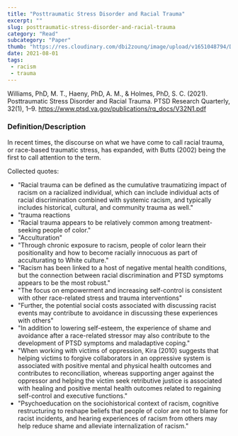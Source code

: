 ```yaml
--- 
title: "Posttraumatic Stress Disorder and Racial Trauma" 
excerpt: ""
slug: posttraumatic-stress-disorder-and-racial-trauma
category: "Read"
subcategory: "Paper"
thumb: "https://res.cloudinary.com/dbi2zounq/image/upload/v1651048794/Digital%20garden/media/posttraumatic-stress-disorder-and-racial-trauma_xsbzlm.png"
date: 2021-08-01
tags:
 - racism
 - trauma
--- 
```

Williams, PhD, M. T., Haeny, PhD, A. M., & Holmes, PhD, S. C. (2021). Posttraumatic Stress Disorder and Racial Trauma. PTSD Research Quarterly, 32(1), 1–9. https://www.ptsd.va.gov/publications/rq_docs/V32N1.pdf 

### Definition/Description
In recent times, the discourse on what we have come to call racial trauma, or race-based traumatic stress, has expanded, with Butts (2002) being the first to call attention to the term.

Collected quotes:
- "Racial trauma can be defined as the cumulative traumatizing impact of racism on a racialized individual, which can include individual acts of racial discrimination combined with systemic racism, and typically includes historical, cultural, and community trauma as well."
- "trauma reactions
- "Racial trauma appears to be relatively common among treatment-seeking people of color."
- "Acculturation"
- "Through chronic exposure to racism, people of color learn their positionality and how to become racially innocuous as part of acculturating to White culture."
- "Racism has been linked to a host of negative mental health conditions, but the connection between racial discrimination and PTSD symptoms appears to be the most robust."
- "The focus on empowerment and increasing self-control is consistent with other race-related stress and trauma interventions"
- "Further, the potential social costs associated with discussing racist events may contribute to avoidance in discussing these experiences with others"
- "In addition to lowering self-esteem, the experience of shame and avoidance after a race-related stressor may also contribute to the development of PTSD symptoms and maladaptive coping."
- "When working with victims of oppression, Kira (2010) suggests that helping victims to forgive collaborators in an oppressive system is associated with positive mental and physical health outcomes and contributes to reconciliation, whereas supporting anger against the oppressor and helping the victim seek retributive justice is associated with healing and positive mental health outcomes related to regaining self-control and executive functions."
- "Psychoeducation on the sociohistorical context of racism, cognitive restructuring to reshape beliefs that people of color are not to blame for racist incidents, and hearing experiences of racism from others may help reduce shame and alleviate internalization of racism."

